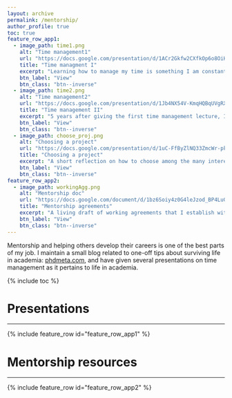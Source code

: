 ```yaml
---
layout: archive
permalink: /mentorship/
author_profile: true
toc: true
feature_row_app1:
  - image_path: time1.png
    alt: "Time management1"
    url: "https://docs.google.com/presentation/d/1ACr2Gkfw2CXfkOp6o8OiH7j1wrOo46QG/edit?usp=sharing&ouid=110625230133699386906&rtpof=true&sd=true"
    title: "Time managment I"
    excerpt: "Learning how to manage my time is something I am constantly thinking about. This first presentation summarizes some tips for day-to-day time management."
    btn_label: "View"
    btn_class: "btn--inverse"
  - image_path: time2.png
    alt: "Time management2"
    url: "https://docs.google.com/presentation/d/1Jb4NX54V-KmqHQBqUVgRXd2OygBflnXZ/edit?usp=sharing&ouid=110625230133699386906&rtpof=true&sd=true"
    title: "Time management II"
    excerpt: "5 years after giving the first time management lecture, I prepared a second lecture that took a slightly bigger view on things, and answered the question: what is the plan for your career."
    btn_label: "View"
    btn_class: "btn--inverse"
  - image_path: choose_proj.png
    alt: "Choosing a project"
    url: "https://docs.google.com/presentation/d/1uC-FfByZlNQ33ZmcWr-pk8JPApIcXaBi/edit?usp=sharing&ouid=110625230133699386906&rtpof=true&sd=true"
    title: "Choosing a project"
    excerpt: "A short reflection on how to choose among the many interesting ideas you might have related to your field."
    btn_label: "View"
    btn_class: "btn--inverse"
feature_row_app2:
  - image_path: workingAgg.png
    alt: "Mentorship doc"
    url: "https://docs.google.com/document/d/1bz6Soiy4z0G4leJzod_BP4LuGRehzek7Ff4p3VkFO9I/edit?usp=sharing"
    title: "Mentorship agreements"
    excerpt: "A living draft of working agreements that I establish with mentees."
    btn_label: "View"
    btn_class: "btn--inverse"
---
```


Mentorship and helping others develop their careers is one of the best parts of my job. I maintain a small blog related to one-off tips about surviving life in academia: [phdmeta.com](https://www.phdmeta.com), and have given several presentations on time management as it pertains to life in academia.

{% include toc %}
<br>

# Presentations
___
{% include feature_row id="feature_row_app1" %}

# Mentorship resources
___
{% include feature_row id="feature_row_app2" %}